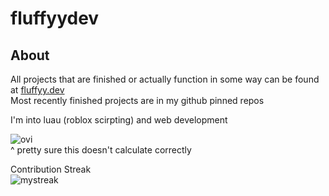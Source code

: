 # fluffyydev

## About
All projects that are finished or actually function in some way can be found at [fluffyy.dev](https://fluffyy.dev)\
Most recently finished projects are in my github pinned repos

I'm into luau (roblox scirpting) and web development

<img src="https://github-readme-stats.vercel.app/api/top-langs?username=fluffyydev&show_icons=true&locale=en&layout=compact&theme=dark" alt="ovi" />\
^ pretty sure this doesn't calculate correctly

Contribution Streak\
<img src="https://github-readme-streak-stats.herokuapp.com/?user=fluffyydev&theme=tokyonight" alt="mystreak"/>
